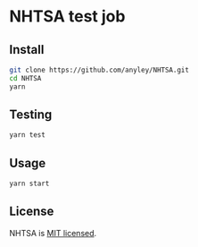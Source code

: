 # NHTSA test job

## Install

```bash
git clone https://github.com/anyley/NHTSA.git
cd NHTSA
yarn
```

## Testing

```bash
yarn test
```


## Usage

```bash
yarn start
```

## License

NHTSA is [MIT licensed](./LICENSE).
